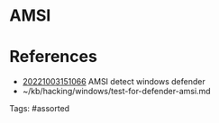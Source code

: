 # AMSI

# References
- [20221003151066](/zet/20221003151066/) AMSI detect windows defender
- ~/kb/hacking/windows/test-for-defender-amsi.md

Tags:
    #assorted

